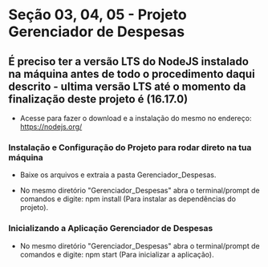 # Seção 03, 04, 05 - Projeto Gerenciador de Despesas

## É preciso ter a versão LTS do NodeJS instalado na máquina antes de todo o procedimento daqui descrito - ultima versão LTS até o momento da finalização deste projeto é (16.17.0)

- Acesse para fazer o download e a instalação do mesmo no endereço: https://nodejs.org/

### Instalação e Configuração do Projeto para rodar direto na tua máquina

- Baixe os arquivos e extraia a pasta Gerenciador_Despesas.

- No mesmo diretório "Gerenciador_Despesas" abra o terminal/prompt de comandos e digite: npm install (Para instalar as dependências do projeto).

### Inicializando a Aplicação Gerenciador de Despesas

- No mesmo diretório "Gerenciador_Despesas" abra o terminal/prompt de comandos e digite: npm start (Para inicializar a aplicação).
